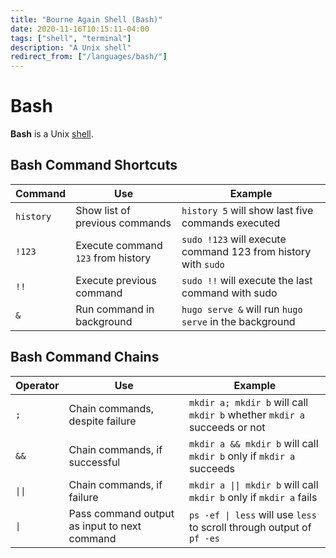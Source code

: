 ```yaml
---
title: "Bourne Again Shell (Bash)"
date: 2020-11-16T10:15:11-04:00
tags: ["shell", "terminal"]
description: "A Unix shell"
redirect_from: ["/languages/bash/"]
---
```


# Bash

**Bash** is a Unix [shell](shell.md).

## Bash Command Shortcuts

| Command   | Use                                | Example                                                                |
| --------- | ---------------------------------- | ---------------------------------------------------------------------- |
| `history` | Show list of previous commands     | `history 5` will show last five commands executed                      |
| `!123`    | Execute command `123` from history | `sudo !123` will execute command 123 from history with `sudo`          |
| `!!`      | Execute previous command           | `sudo !!` will execute the last command with sudo                      |
| `&`       | Run command in background          | `hugo serve &` will run `hugo serve` in the background |

## Bash Command Chains

| Operator                  | Use                                          | Example                                                                               |
| ------------------------- | -------------------------------------------- | ------------------------------------------------------------------------------------- |
| `;`                       | Chain commands, despite failure              | `mkdir a; mkdir b` will call `mkdir b` whether `mkdir a` succeeds or not              |
| `&&`                      | Chain commands, if successful                | `mkdir a && mkdir b` will call `mkdir b` only if `mkdir a` succeeds                   |
| <code>&#124;&#124;</code> | Chain commands, if failure                   | <code>mkdir a &#124;&#124; mkdir b</code> will call `mkdir b` only if `mkdir a` fails |
| <code>&#124;</code>       | Pass command output as input to next command | <code>ps -ef &#124; less</code> will use `less` to scroll through output of `pf -es`  |
